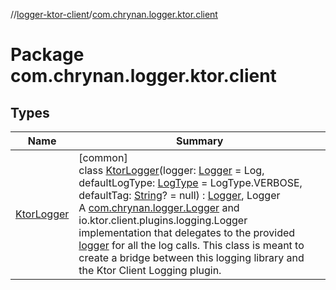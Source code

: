 //[logger-ktor-client](../../index.md)/[com.chrynan.logger.ktor.client](index.md)

# Package com.chrynan.logger.ktor.client

## Types

| Name | Summary |
|---|---|
| [KtorLogger](-ktor-logger/index.md) | [common]<br>class [KtorLogger](-ktor-logger/index.md)(logger: [Logger](../../../logger-core/logger-core/com.chrynan.logger/-logger/index.md) = Log, defaultLogType: [LogType](../../../logger-core/logger-core/com.chrynan.logger/-log-type/index.md) = LogType.VERBOSE, defaultTag: [String](https://kotlinlang.org/api/latest/jvm/stdlib/kotlin/-string/index.html)? = null) : [Logger](../../../logger-core/logger-core/com.chrynan.logger/-logger/index.md), Logger<br>A [com.chrynan.logger.Logger](../../../logger-core/logger-core/com.chrynan.logger/-logger/index.md) and io.ktor.client.plugins.logging.Logger implementation that delegates to the provided [logger](../../../logger-ktor-client/com.chrynan.logger.ktor.client/-ktor-logger/logger.md) for all the log calls. This class is meant to create a bridge between this logging library and the Ktor Client Logging plugin. |
